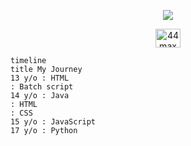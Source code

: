 <p align="center"><img src="https://visitcount.itsvg.in/api?id=whynotmax&label=Profile%20Views&color=12&icon=6&pretty=true" /></p>
<p align="center"><a href="https://instagram.com/1161.max.og" target="blank"><img align="center" src="https://raw.githubusercontent.com/rahuldkjain/github-profile-readme-generator/master/src/images/icons/Social/instagram.svg" alt="44.max.og" height="30" width="40" /></a></p>

```mermaid
timeline
title My Journey
13 y/o : HTML
: Batch script
14 y/o : Java
: HTML
: CSS
15 y/o : JavaScript
17 y/o : Python
```

